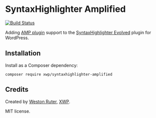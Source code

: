 # SyntaxHighlighter Amplified

[![Build Status](https://travis-ci.com/xwp/syntaxhighlighter-amplified.svg?branch=master)](https://travis-ci.com/xwp/syntaxhighlighter-amplified)

Adding [AMP plugin](https://github.com/Automattic/amp-wp) support to the [SyntaxHighlighter Evolved](https://wordpress.org/plugins/syntaxhighlighter/) plugin for WordPress.

## Installation

Install as a Composer dependency:

	composer require xwp/syntaxhighlighter-amplified


## Credits

Created by [Weston Ruter](https://weston.ruter.net/), [XWP](https://xwp.co/).

MIT license.

